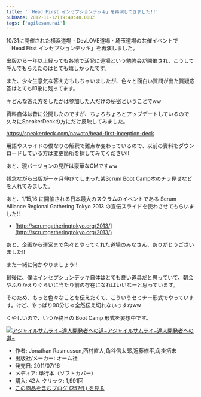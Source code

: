 ```yaml
---
title: '「Head First インセプションデッキ」を再演してきました!!'
pubDate: 2012-11-12T19:40:40.000Z
tags: ['agilesamurai']
---
```


10/31に開催された横浜道場・DevLOVE道場・埼玉道場の共催イベントで「Head First インセプションデッキ」を再演しました。

出版から一年以上経っても各地で活発に道場という勉強会が開催され、こうして呼んでもらえたのはとても嬉しかったです。

また、少々生意気な答え方もしちゃいましたが、色々と面白い質問が出た質疑応答はとても印象に残ってます。

＃どんな答え方をしたかは参加した人だけの秘密ということでww

資料自体は昔に公開したのですが、ちょろちょろとアップデートしているので久々にSpeakerDeckの方にだけ反映してみました。

https://speakerdeck.com/nawoto/head-first-inception-deck

用語やスライドの僕なりの解釈で難点か変わっているので、以前の資料をダウンロードしている方は変更箇所を探してみてください!!

あと、現バージョンの見所は豪華なCMですww

残念ながら出版が一ヶ月伸びてしまった某Scrum Boot Camp本のチラ見せなどを入れてみました。

あと、1/15,16 に開催される日本最大のスクラムのイベントである Scrum Alliance Regional Gathering Tokyo 2013 の宣伝スライドを使わさせてもらいました!!

- [http://scrumgatheringtokyo.org/2013/](http://scrumgatheringtokyo.org/2013/)

あと、企画から運営まで色々とやってくれた道場のみなさん、ありがとうございました!!

また一緒に何かやりましょう!!

最後に、僕はインセプションデッキ自体はとても良い道具だと思っていて、朝会やふりかえりぐらいに当たり前の存在になればいいなーと思っています。

そのため、もっと色々なことを伝えたくて、こういうセミナー形式でやっています。けど、やっぱり90分じゃ全然伝え切れないっすねww

くやしいので、いつか終日の Boot Camp 形式を妄想中です。

[![アジャイルサムライ−達人開発者への道−](https://images-fe.ssl-images-amazon.com/images/I/51flKufOVUL._SL160_.jpg)](http://www.amazon.co.jp/exec/obidos/ASIN/4274068560/nawoto07-22/)[アジャイルサムライ−達人開発者への道−](http://www.amazon.co.jp/exec/obidos/ASIN/4274068560/nawoto07-22/)

- 作者: Jonathan Rasmusson,西村直人,角谷信太郎,近藤修平,角掛拓未
- 出版社/メーカー: オーム社
- 発売日: 2011/07/16
- メディア: 単行本（ソフトカバー）
- 購入: 42人 クリック: 1,991回
- [この商品を含むブログ (257件) を見る](http://d.hatena.ne.jp/asin/4274068560/nawoto07-22)
